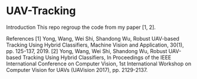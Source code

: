 # UAV-Tracking

Introduction
This repo regroup the code from my paper [1, 2].

References
[1] Yong, Wang, Wei Shi, Shandong Wu, Robust UAV-based Tracking Using Hybrid Classifiers, Machine Vision and Application, 30(1), pp. 125-137, 2019. 
[2] Yong, Wang, Wei Shi, Shandong Wu, Robust UAV-based Tracking Using Hybrid Classifiers, In Proceedings of the IEEE International Conference on Computer Vision, 1st International Workshop on Computer Vision for UAVs (UAVision 2017), pp. 2129-2137.

